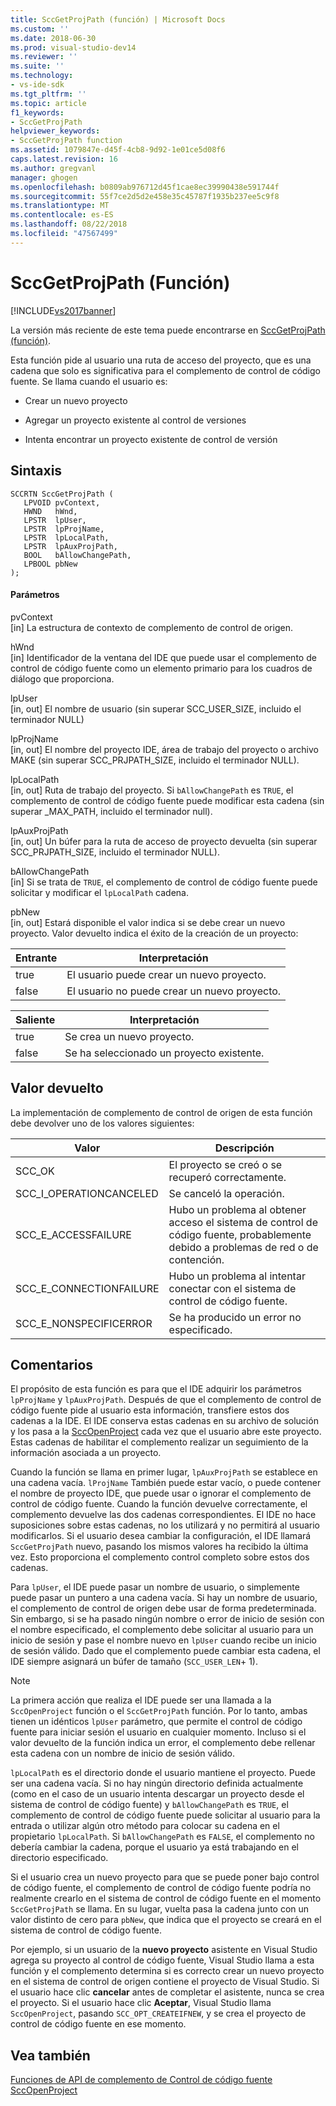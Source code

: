 ```yaml
---
title: SccGetProjPath (función) | Microsoft Docs
ms.custom: ''
ms.date: 2018-06-30
ms.prod: visual-studio-dev14
ms.reviewer: ''
ms.suite: ''
ms.technology:
- vs-ide-sdk
ms.tgt_pltfrm: ''
ms.topic: article
f1_keywords:
- SccGetProjPath
helpviewer_keywords:
- SccGetProjPath function
ms.assetid: 1079847e-d45f-4cb8-9d92-1e01ce5d08f6
caps.latest.revision: 16
ms.author: gregvanl
manager: ghogen
ms.openlocfilehash: b0809ab976712d45f1cae8ec39990438e591744f
ms.sourcegitcommit: 55f7ce2d5d2e458e35c45787f1935b237ee5c9f8
ms.translationtype: MT
ms.contentlocale: es-ES
ms.lasthandoff: 08/22/2018
ms.locfileid: "47567499"
---
```

# <a name="sccgetprojpath-function"></a>SccGetProjPath (Función)
[!INCLUDE[vs2017banner](../includes/vs2017banner.md)]

La versión más reciente de este tema puede encontrarse en [SccGetProjPath (función)](https://docs.microsoft.com/visualstudio/extensibility/sccgetprojpath-function).  
  
Esta función pide al usuario una ruta de acceso del proyecto, que es una cadena que solo es significativa para el complemento de control de código fuente. Se llama cuando el usuario es:  
  
-   Crear un nuevo proyecto  
  
-   Agregar un proyecto existente al control de versiones  
  
-   Intenta encontrar un proyecto existente de control de versión  
  
## <a name="syntax"></a>Sintaxis  
  
```cpp#  
SCCRTN SccGetProjPath (  
   LPVOID pvContext,  
   HWND   hWnd,  
   LPSTR  lpUser,  
   LPSTR  lpProjName,  
   LPSTR  lpLocalPath,  
   LPSTR  lpAuxProjPath,  
   BOOL   bAllowChangePath,  
   LPBOOL pbNew  
);  
```  
  
#### <a name="parameters"></a>Parámetros  
 pvContext  
 [in] La estructura de contexto de complemento de control de origen.  
  
 hWnd  
 [in] Identificador de la ventana del IDE que puede usar el complemento de control de código fuente como un elemento primario para los cuadros de diálogo que proporciona.  
  
 lpUser  
 [in, out] El nombre de usuario (sin superar SCC_USER_SIZE, incluido el terminador NULL)  
  
 lpProjName  
 [in, out] El nombre del proyecto IDE, área de trabajo del proyecto o archivo MAKE (sin superar SCC_PRJPATH_SIZE, incluido el terminador NULL).  
  
 lpLocalPath  
 [in, out] Ruta de trabajo del proyecto. Si `bAllowChangePath` es `TRUE`, el complemento de control de código fuente puede modificar esta cadena (sin superar _MAX_PATH, incluido el terminador null).  
  
 lpAuxProjPath  
 [in, out] Un búfer para la ruta de acceso de proyecto devuelta (sin superar SCC_PRJPATH_SIZE, incluido el terminador NULL).  
  
 bAllowChangePath  
 [in] Si se trata de `TRUE`, el complemento de control de código fuente puede solicitar y modificar el `lpLocalPath` cadena.  
  
 pbNew  
 [in, out] Estará disponible el valor indica si se debe crear un nuevo proyecto. Valor devuelto indica el éxito de la creación de un proyecto:  
  
|Entrante|Interpretación|  
|--------------|--------------------|  
|true|El usuario puede crear un nuevo proyecto.|  
|false|El usuario no puede crear un nuevo proyecto.|  
  
|Saliente|Interpretación|  
|--------------|--------------------|  
|true|Se crea un nuevo proyecto.|  
|false|Se ha seleccionado un proyecto existente.|  
  
## <a name="return-value"></a>Valor devuelto  
 La implementación de complemento de control de origen de esta función debe devolver uno de los valores siguientes:  
  
|Valor|Descripción|  
|-----------|-----------------|  
|SCC_OK|El proyecto se creó o se recuperó correctamente.|  
|SCC_I_OPERATIONCANCELED|Se canceló la operación.|  
|SCC_E_ACCESSFAILURE|Hubo un problema al obtener acceso el sistema de control de código fuente, probablemente debido a problemas de red o de contención.|  
|SCC_E_CONNECTIONFAILURE|Hubo un problema al intentar conectar con el sistema de control de código fuente.|  
|SCC_E_NONSPECIFICERROR|Se ha producido un error no especificado.|  
  
## <a name="remarks"></a>Comentarios  
 El propósito de esta función es para que el IDE adquirir los parámetros `lpProjName` y `lpAuxProjPath`. Después de que el complemento de control de código fuente pide al usuario esta información, transfiere estos dos cadenas a la IDE. El IDE conserva estas cadenas en su archivo de solución y los pasa a la [SccOpenProject](../extensibility/sccopenproject-function.md) cada vez que el usuario abre este proyecto. Estas cadenas de habilitar el complemento realizar un seguimiento de la información asociada a un proyecto.  
  
 Cuando la función se llama en primer lugar, `lpAuxProjPath` se establece en una cadena vacía. `lProjName` También puede estar vacío, o puede contener el nombre de proyecto IDE, que puede usar o ignorar el complemento de control de código fuente. Cuando la función devuelve correctamente, el complemento devuelve las dos cadenas correspondientes. El IDE no hace suposiciones sobre estas cadenas, no los utilizará y no permitirá al usuario modificarlos. Si el usuario desea cambiar la configuración, el IDE llamará `SccGetProjPath` nuevo, pasando los mismos valores ha recibido la última vez. Esto proporciona el complemento control completo sobre estos dos cadenas.  
  
 Para `lpUser`, el IDE puede pasar un nombre de usuario, o simplemente puede pasar un puntero a una cadena vacía. Si hay un nombre de usuario, el complemento de control de origen debe usar de forma predeterminada. Sin embargo, si se ha pasado ningún nombre o error de inicio de sesión con el nombre especificado, el complemento debe solicitar al usuario para un inicio de sesión y pase el nombre nuevo en `lpUser` cuando recibe un inicio de sesión válido. Dado que el complemento puede cambiar esta cadena, el IDE siempre asignará un búfer de tamaño (`SCC_USER_LEN`+ 1).  
  
> [!NOTE]
>  La primera acción que realiza el IDE puede ser una llamada a la `SccOpenProject` función o el `SccGetProjPath` función. Por lo tanto, ambas tienen un idénticos `lpUser` parámetro, que permite el control de código fuente para iniciar sesión el usuario en cualquier momento. Incluso si el valor devuelto de la función indica un error, el complemento debe rellenar esta cadena con un nombre de inicio de sesión válido.  
  
 `lpLocalPath` es el directorio donde el usuario mantiene el proyecto. Puede ser una cadena vacía. Si no hay ningún directorio definida actualmente (como en el caso de un usuario intenta descargar un proyecto desde el sistema de control de código fuente) y `bAllowChangePath` es `TRUE`, el complemento de control de código fuente puede solicitar al usuario para la entrada o utilizar algún otro método para colocar su cadena en el propietario `lpLocalPath`. Si `bAllowChangePath` es `FALSE`, el complemento no debería cambiar la cadena, porque el usuario ya está trabajando en el directorio especificado.  
  
 Si el usuario crea un nuevo proyecto para que se puede poner bajo control de código fuente, el complemento de control de código fuente podría no realmente crearlo en el sistema de control de código fuente en el momento `SccGetProjPath` se llama. En su lugar, vuelta pasa la cadena junto con un valor distinto de cero para `pbNew`, que indica que el proyecto se creará en el sistema de control de código fuente.  
  
 Por ejemplo, si un usuario de la **nuevo proyecto** asistente en Visual Studio agrega su proyecto al control de código fuente, Visual Studio llama a esta función y el complemento determina si es correcto crear un nuevo proyecto en el sistema de control de origen contiene el proyecto de Visual Studio. Si el usuario hace clic **cancelar** antes de completar el asistente, nunca se crea el proyecto. Si el usuario hace clic **Aceptar**, Visual Studio llama `SccOpenProject`, pasando `SCC_OPT_CREATEIFNEW`, y se crea el proyecto de control de código fuente en ese momento.  
  
## <a name="see-also"></a>Vea también  
 [Funciones de API de complemento de Control de código fuente](../extensibility/source-control-plug-in-api-functions.md)   
 [SccOpenProject](../extensibility/sccopenproject-function.md)

